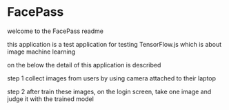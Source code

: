 # FacePass

welcome to the FacePass readme

this application is a test application for testing TensorFlow.js
which is about image machine learning

on the below the detail of this application is described

step 1 
collect images from users by using camera attached to their laptop

step 2
after train these images, on the login screen, take one image and judge it with the trained model
